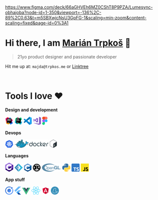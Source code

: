https://www.figma.com/deck/66aGHVEh6MZ0CShT8P9PZA/Lumesync-obhajoba?node-id=1-350&viewport=-136%2C-89%2C0.63&t=m5SBXwjcNsU3GpFG-1&scaling=min-zoom&content-scaling=fixed&page-id=0%3A1

# Hi there, I am [Marián Trpkoš](https://majda.me/) 👋

> 21yo product designer and passionate developer

Hit me up at: `majda@trpkos.me` or [Linktree](https://linktr.ee/majda107)

<br>

# Tools I love ❤️

**Design and development**

<a><img alt="Rider" width="26px" src="https://raw.githubusercontent.com/majda107/majda107/main/icons/rider.svg" /></a>
<a><img alt="Clion" width="26px" src="https://raw.githubusercontent.com/majda107/majda107/main/icons/clion.svg" /></a>
<a><img alt="Visual Studio Code" width="26px" src="https://raw.githubusercontent.com/majda107/majda107/main/icons/vscode.svg" /></a>
<a><img alt="Visual Studio" width="26px" src="https://raw.githubusercontent.com/majda107/majda107/main/icons/vs.svg" /></a>
<a><img alt="Figma" height="26px" src="https://raw.githubusercontent.com/majda107/majda107/main/icons/figma.svg" /></a>

**Devops**

<a><img alt="Rider" width="26px" src="https://raw.githubusercontent.com/majda107/majda107/main/icons/kubernetes.svg" /></a>
<a><img alt="Clion" height="26px" src="https://raw.githubusercontent.com/majda107/majda107/main/icons/docker.svg" /></a>
<a><img alt="Figma" height="26px" src="https://raw.githubusercontent.com/majda107/majda107/main/icons/bash.svg" /></a>

**Languages**

<a><img alt="Rider" width="26px" src="https://raw.githubusercontent.com/majda107/majda107/main/icons/csharp.svg" /></a>
<a><img alt="Clion" height="26px" src="https://raw.githubusercontent.com/majda107/majda107/main/icons/fsharp.svg" /></a>
<a><img alt="Figma" height="26px" src="https://raw.githubusercontent.com/majda107/majda107/main/icons/c.svg" /></a>
<a><img alt="Rider" width="26px" src="https://raw.githubusercontent.com/majda107/majda107/main/icons/rust.svg" /></a>
<a><img alt="Clion" height="26px" src="https://raw.githubusercontent.com/majda107/majda107/main/icons/opengl.svg" /></a>
<a><img alt="Figma" height="26px" src="https://raw.githubusercontent.com/majda107/majda107/main/icons/python.svg" /></a>
<a><img alt="Rider" width="26px" src="https://raw.githubusercontent.com/majda107/majda107/main/icons/ts.svg" /></a>
<a><img alt="Clion" height="26px" src="https://raw.githubusercontent.com/majda107/majda107/main/icons/js.svg" /></a>

**App stuff**

<a><img alt="Clion" height="26px" src="https://raw.githubusercontent.com/majda107/majda107/main/icons/ionic.svg" /></a>
<a><img alt="Figma" height="26px" src="https://raw.githubusercontent.com/majda107/majda107/main/icons/flutter.svg" /></a>
<a><img alt="Rider" width="26px" src="https://raw.githubusercontent.com/majda107/majda107/main/icons/vue.svg" /></a>
<a><img alt="Clion" height="26px" src="https://raw.githubusercontent.com/majda107/majda107/main/icons/react.svg" /></a>
<a><img alt="Clion" height="26px" src="https://raw.githubusercontent.com/majda107/majda107/main/icons/angular.svg" /></a>
<a><img alt="Rider" width="26px" src="https://raw.githubusercontent.com/majda107/majda107/main/icons/yarn.svg" /></a>

<!--
### Spotify Playing 🎧

[<img src="https://now-playing-codestackr.vercel.app/api/spotify-playing" alt="codeSTACKr Spotify Playing" width="350" />](https://open.spotify.com/user/swyqyimdc12jajde4vpwd2x1b)
-->
